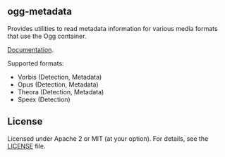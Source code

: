 ## ogg-metadata

Provides utilities to read metadata information for various media formats that use the Ogg container.

[Documentation](https://docs.rs/ogg_metadata/0.4.0).

Supported formats:

* Vorbis (Detection, Metadata)
* Opus (Detection, Metadata)
* Theora (Detection, Metadata)
* Speex (Detection)

## License

Licensed under Apache 2 or MIT (at your option). For details, see the [LICENSE](LICENSE) file.
